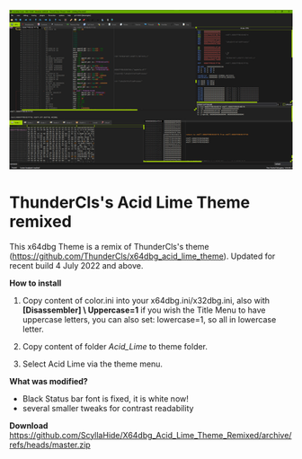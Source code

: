 ![ThunderCls's Acid Lime Theme remixed](https://github.com/ScyllaHide/X64dbg_Acid_Lime_Theme_Remixed/blob/master/Screen_small.png)
# ThunderCls's Acid Lime Theme remixed

This x64dbg Theme is a remix of ThunderCls's theme (https://github.com/ThunderCls/x64dbg_acid_lime_theme).
Updated for recent build 4 July 2022 and above.

**How to install**

1. Copy content of color.ini into your x64dbg.ini/x32dbg.ini, also with **[Disassembler] \\ Uppercase=1**  if you wish the Title Menu to have uppercase letters, you can also set: lowercase=1, so all in lowercase letter.

2. Copy content of folder *Acid_Lime* to theme folder.

3. Select Acid Lime via the theme menu.

**What was modified?**

- Black Status bar font is fixed, it is white now!
- several smaller tweaks for contrast readability

**Download**
https://github.com/ScyllaHide/X64dbg_Acid_Lime_Theme_Remixed/archive/refs/heads/master.zip

